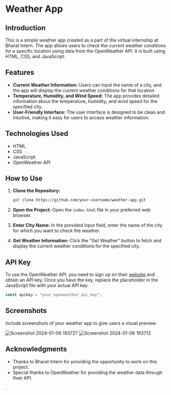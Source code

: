 
# Weather App

## Introduction
This is a simple weather app created as a part of the virtual internship at Bharat Intern. The app allows users to check the current weather conditions for a specific location using data from the OpenWeather API. It is built using HTML, CSS, and JavaScript.

## Features
- **Current Weather Information:** Users can input the name of a city, and the app will display the current weather conditions for that location.
- **Temperature, Humidity, and Wind Speed:** The app provides detailed information about the temperature, humidity, and wind speed for the specified city.
- **User-Friendly Interface:** The user interface is designed to be clean and intuitive, making it easy for users to access weather information.

## Technologies Used
- HTML
- CSS
- JavaScript
- OpenWeather API

## How to Use
1. **Clone the Repository:**
   ```bash
   git clone https://github.com/your-username/weather-app.git
   ```

2. **Open the Project:**
   Open the `index.html` file in your preferred web browser.

3. **Enter City Name:**
   In the provided input field, enter the name of the city for which you want to check the weather.

4. **Get Weather Information:**
   Click the "Get Weather" button to fetch and display the current weather conditions for the specified city.

## API Key
To use the OpenWeather API, you need to sign up on their [website](https://openweathermap.org/) and obtain an API key. Once you have the key, replace the placeholder in the JavaScript file with your actual API key.

```javascript
const apiKey = "your_openweather_api_key";
```

## Screenshots
Include screenshots of your weather app to give users a visual preview.


![Screenshot 2024-01-06 193727](https://github.com/prathamesh090/Weather-app/assets/140579555/48676d30-f593-4aca-9466-3e19ca82c942)
![Screenshot 2024-01-06 193713](https://github.com/prathamesh090/Weather-app/assets/140579555/a573470d-1d52-4728-a9d5-e949486633ad)
## Acknowledgments
- Thanks to Bharat Intern for providing the opportunity to work on this project.
- Special thanks to OpenWeather for providing the weather data through their API.

.

